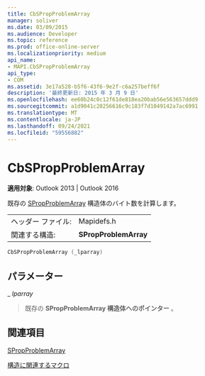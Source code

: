 ```yaml
---
title: CbSPropProblemArray
manager: soliver
ms.date: 03/09/2015
ms.audience: Developer
ms.topic: reference
ms.prod: office-online-server
ms.localizationpriority: medium
api_name:
- MAPI.CbSPropProblemArray
api_type:
- COM
ms.assetid: 3e17a528-b5f6-43f6-9e2f-c6a257beff6f
description: '最終更新日: 2015 年 3 月 9 日'
ms.openlocfilehash: ee60b24c0c12f61de818ea20bab56e563657ddd9
ms.sourcegitcommit: a1d9041c20256616c9c183f7d1049142a7ac6991
ms.translationtype: MT
ms.contentlocale: ja-JP
ms.lasthandoff: 09/24/2021
ms.locfileid: "59556882"
---
```

# <a name="cbspropproblemarray"></a>CbSPropProblemArray

  
  
**適用対象**: Outlook 2013 | Outlook 2016 
  
既存の [SPropProblemArray](spropproblemarray.md) 構造体のバイト数を計算します。 
  
|||
|:-----|:-----|
|ヘッダー ファイル:  <br/> |Mapidefs.h  <br/> |
|関連する構造:  <br/> |**SPropProblemArray** <br/> |
   
```cpp
CbSPropProblemArray (_lparray)
```

## <a name="parameters"></a>パラメーター

 _ _lparray_
  
> 既存の **SPropProblemArray 構造体へのポインター** 。 
    
## <a name="see-also"></a>関連項目



[SPropProblemArray](spropproblemarray.md)


[構造に関連するマクロ](macros-related-to-structures.md)

